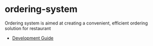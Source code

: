 ordering-system
===============

Ordering system is aimed at creating a convenient, efficient ordering solution for restaurant

- [Development Guide](./docs/Development.md)